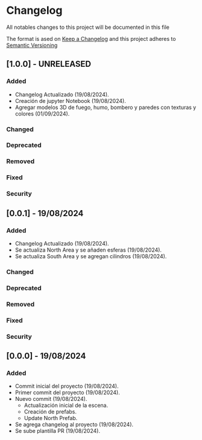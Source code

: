 # Changelog

All notables changes to this project will be documented in this file

The format is ased on [Keep a Changelog](https://keepachangelog.com/en/1.0.0/)
and this project adheres to [Semantic Versioning](https://https://semver.org/spec/v2.0.0.html)

## [1.0.0] - UNRELEASED

### Added

- Changelog Actualizado (19/08/2024).
- Creación de jupyter Notebook (19/08/2024).
- Agregar modelos 3D de fuego, humo, bombero y paredes con texturas y colores (01/09/2024).

### Changed

### Deprecated

### Removed

### Fixed

### Security

## [0.0.1] - 19/08/2024

### Added

- Changelog Actualizado (19/08/2024).
- Se actualiza North Area y se añaden esferas (19/08/2024).
- Se actualiza South Area y se agregan cilindros (19/08/2024).

### Changed

### Deprecated

### Removed

### Fixed

### Security

## [0.0.0] - 19/08/2024

### Added 

- Commit inicial del proyecto (19/08/2024).
- Primer commit del proyecto (19/08/2024).
- Nuevo commit (19/08/2024).
    - Actualización inicial de la escena.
    - Creación de prefabs.
    - Update North Prefab.
- Se agrega changelog al proyecto (19/08/2024).
- Se sube plantilla PR (19/08/2024).